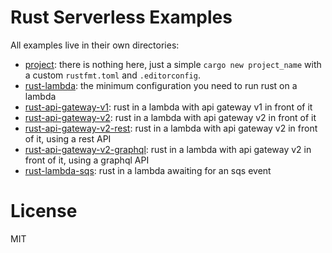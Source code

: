 # Rust Serverless Examples

All examples live in their own directories:

- [project](/project): there is nothing here, just a simple `cargo new project_name` with a custom `rustfmt.toml` and `.editorconfig`.
- [rust-lambda](/rust-lambda): the minimum configuration you need to run rust on a lambda
- [rust-api-gateway-v1](/rust-api-gateway-v1): rust in a lambda with api gateway v1 in front of it
- [rust-api-gateway-v2](/rust-api-gateway-v2): rust in a lambda with api gateway v2 in front of it
- [rust-api-gateway-v2-rest](/rust-api-gateway-v2-rest): rust in a lambda with api gateway v2 in front of it, using a rest API
- [rust-api-gateway-v2-graphql](/rust-api-gateway-v2-graphql): rust in a lambda with api gateway v2 in front of it, using a graphql API
- [rust-lambda-sqs](/rust-lambda-sqs): rust in a lambda awaiting for an sqs event

# License

MIT
